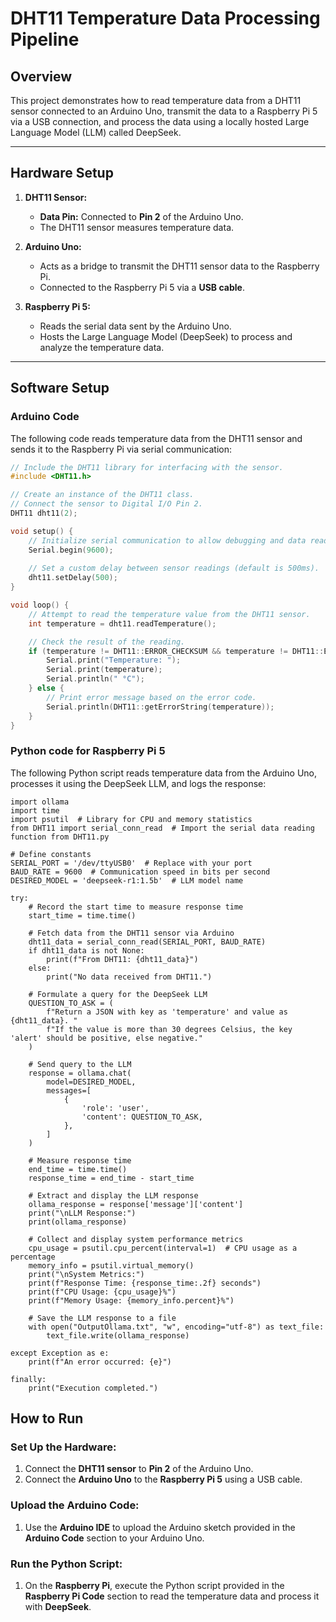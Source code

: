 # DHT11 Temperature Data Processing Pipeline

## Overview

This project demonstrates how to read temperature data from a DHT11 sensor connected to an Arduino Uno, transmit the data to a Raspberry Pi 5 via a USB connection, and process the data using a locally hosted Large Language Model (LLM) called DeepSeek.

---

## Hardware Setup

1. **DHT11 Sensor:**
   - **Data Pin:** Connected to **Pin 2** of the Arduino Uno.
   - The DHT11 sensor measures temperature data.

2. **Arduino Uno:**
   - Acts as a bridge to transmit the DHT11 sensor data to the Raspberry Pi.
   - Connected to the Raspberry Pi 5 via a **USB cable**.

3. **Raspberry Pi 5:**
   - Reads the serial data sent by the Arduino Uno.
   - Hosts the Large Language Model (DeepSeek) to process and analyze the temperature data.

---

## Software Setup

### Arduino Code

The following code reads temperature data from the DHT11 sensor and sends it to the Raspberry Pi via serial communication:

```cpp
// Include the DHT11 library for interfacing with the sensor.
#include <DHT11.h>

// Create an instance of the DHT11 class.
// Connect the sensor to Digital I/O Pin 2.
DHT11 dht11(2);

void setup() {
    // Initialize serial communication to allow debugging and data readout.
    Serial.begin(9600);
    
    // Set a custom delay between sensor readings (default is 500ms).
    dht11.setDelay(500);
}

void loop() {
    // Attempt to read the temperature value from the DHT11 sensor.
    int temperature = dht11.readTemperature();

    // Check the result of the reading.
    if (temperature != DHT11::ERROR_CHECKSUM && temperature != DHT11::ERROR_TIMEOUT) {
        Serial.print("Temperature: ");
        Serial.print(temperature);
        Serial.println(" °C");
    } else {
        // Print error message based on the error code.
        Serial.println(DHT11::getErrorString(temperature));
    }
}

```

### Python code for Raspberry Pi 5
The following Python script reads temperature data from the Arduino Uno, processes it using the DeepSeek LLM, and logs the response:

```
import ollama
import time
import psutil  # Library for CPU and memory statistics
from DHT11 import serial_conn_read  # Import the serial data reading function from DHT11.py

# Define constants
SERIAL_PORT = '/dev/ttyUSB0'  # Replace with your port
BAUD_RATE = 9600  # Communication speed in bits per second
DESIRED_MODEL = 'deepseek-r1:1.5b'  # LLM model name

try:
    # Record the start time to measure response time
    start_time = time.time()

    # Fetch data from the DHT11 sensor via Arduino
    dht11_data = serial_conn_read(SERIAL_PORT, BAUD_RATE)
    if dht11_data is not None:
        print(f"From DHT11: {dht11_data}")
    else:
        print("No data received from DHT11.")

    # Formulate a query for the DeepSeek LLM
    QUESTION_TO_ASK = (
        f"Return a JSON with key as 'temperature' and value as {dht11_data}. "
        f"If the value is more than 30 degrees Celsius, the key 'alert' should be positive, else negative."
    )

    # Send query to the LLM
    response = ollama.chat(
        model=DESIRED_MODEL,
        messages=[
            {
                'role': 'user',
                'content': QUESTION_TO_ASK,
            },
        ]
    )

    # Measure response time
    end_time = time.time()
    response_time = end_time - start_time

    # Extract and display the LLM response
    ollama_response = response['message']['content']
    print("\nLLM Response:")
    print(ollama_response)

    # Collect and display system performance metrics
    cpu_usage = psutil.cpu_percent(interval=1)  # CPU usage as a percentage
    memory_info = psutil.virtual_memory()
    print("\nSystem Metrics:")
    print(f"Response Time: {response_time:.2f} seconds")
    print(f"CPU Usage: {cpu_usage}%")
    print(f"Memory Usage: {memory_info.percent}%")

    # Save the LLM response to a file
    with open("OutputOllama.txt", "w", encoding="utf-8") as text_file:
        text_file.write(ollama_response)

except Exception as e:
    print(f"An error occurred: {e}")

finally:
    print("Execution completed.")

```
## How to Run

### Set Up the Hardware:
1. Connect the **DHT11 sensor** to **Pin 2** of the Arduino Uno.
2. Connect the **Arduino Uno** to the **Raspberry Pi 5** using a USB cable.

### Upload the Arduino Code:
1. Use the **Arduino IDE** to upload the Arduino sketch provided in the **Arduino Code** section to your Arduino Uno.

### Run the Python Script:
1. On the **Raspberry Pi**, execute the Python script provided in the **Raspberry Pi Code** section to read the temperature data and process it with **DeepSeek**.

